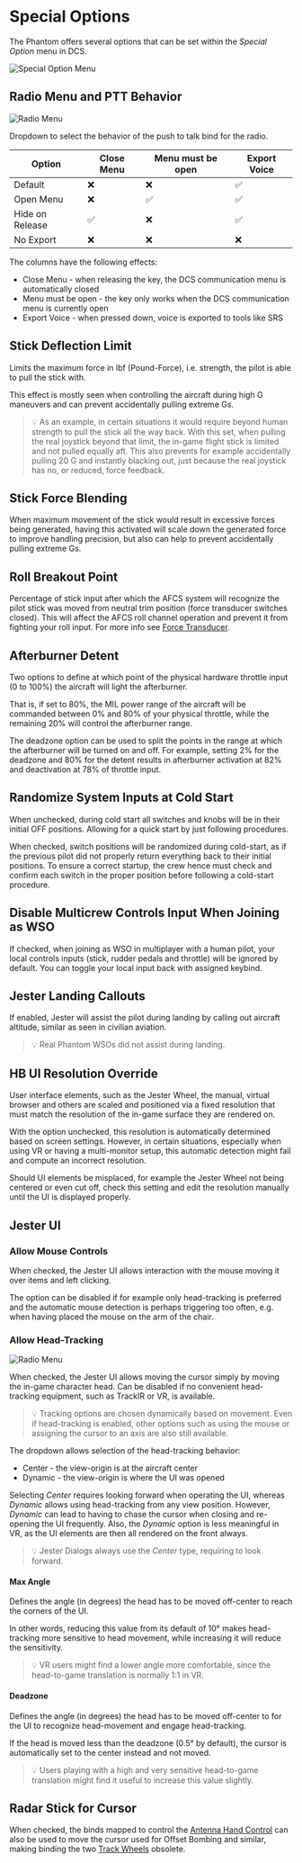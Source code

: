 # Special Options

The Phantom offers several options that can be set within the _Special Option_
menu in DCS.

![Special Option Menu](../img/special_options.jpg)

## Radio Menu and PTT Behavior

![Radio Menu](../img/special_options_radio_menu.jpg)

Dropdown to select the behavior of the push to talk bind for the radio.

| Option          | Close Menu | Menu must be open | Export Voice |
| --------------- | ---------- | ----------------- | ------------ |
| Default         | ❌         | ❌                | ✅           |
| Open Menu       | ❌         | ✅                | ✅           |
| Hide on Release | ✅         | ❌                | ✅           |
| No Export       | ❌         | ❌                | ❌           |

The columns have the following effects:

- Close Menu - when releasing the key, the DCS communication menu is
  automatically closed
- Menu must be open - the key only works when the DCS communication menu is
  currently open
- Export Voice - when pressed down, voice is exported to tools like SRS

## Stick Deflection Limit

Limits the maximum force in lbf (Pound-Force), i.e. strength, the pilot is able
to pull the stick with.

This effect is mostly seen when controlling the aircraft during high G maneuvers
and can prevent accidentally pulling extreme Gs.

> 💡 As an example, in certain situations it would require beyond human strength
> to pull the stick all the way back. With this set, when pulling the real
> joystick beyond that limit, the in-game flight stick is limited and not pulled
> equally aft. This also prevents for example accidentally pulling 20 G and
> instantly blacking out, just because the real joystick has no, or reduced,
> force feedback.

## Stick Force Blending

When maximum movement of the stick would result in excessive forces being
generated, having this activated will scale down the generated force to improve
handling precision, but also can help to prevent accidentally pulling extreme
Gs.

## Roll Breakout Point

Percentage of stick input after which the AFCS system will recognize the pilot
stick was moved from neutral trim position (force transducer switches closed).
This will affect the AFCS roll channel operation and prevent it from fighting
your roll input. For more info see
[Force Transducer](../systems/flight_controls_gear/flight_controls.md#force-transducer).

## Afterburner Detent

Two options to define at which point of the physical hardware throttle input (0
to 100%) the aircraft will light the afterburner.

That is, if set to 80%, the MIL power range of the aircraft will be commanded
between 0% and 80% of your physical throttle, while the remaining 20% will
control the afterburner range.

The deadzone option can be used to split the points in the range at which the
afterburner will be turned on and off. For example, setting 2% for the deadzone
and 80% for the detent results in afterburner activation at 82% and deactivation
at 78% of throttle input.

## Randomize System Inputs at Cold Start

When unchecked, during cold start all switches and knobs will be in their
initial OFF positions. Allowing for a quick start by just following procedures.

When checked, switch positions will be randomized during cold-start, as if the
previous pilot did not properly return everything back to their initial
positions. To ensure a correct startup, the crew hence must check and confirm
each switch in the proper position before following a cold-start procedure.

## Disable Multicrew Controls Input When Joining as WSO

If checked, when joining as WSO in multiplayer with a human pilot, your local
controls inputs (stick, rudder pedals and throttle) will be ignored by default.
You can toggle your local input back with assigned keybind.

## Jester Landing Callouts

If enabled, Jester will assist the pilot during landing by calling out aircraft
altitude, similar as seen in civilian aviation.

> 💡 Real Phantom WSOs did not assist during landing.

## HB UI Resolution Override

User interface elements, such as the Jester Wheel, the manual, virtual browser
and others are scaled and positioned via a fixed resolution that must match the
resolution of the in-game surface they are rendered on.

With the option unchecked, this resolution is automatically determined based on
screen settings. However, in certain situations, especially when using VR or
having a multi-monitor setup, this automatic detection might fail and compute an
incorrect resolution.

Should UI elements be misplaced, for example the Jester Wheel not being centered
or even cut off, check this setting and edit the resolution manually until the
UI is displayed properly.

## Jester UI

### Allow Mouse Controls

When checked, the Jester UI allows interaction with the mouse moving it over
items and left clicking.

The option can be disabled if for example only head-tracking is preferred and
the automatic mouse detection is perhaps triggering too often, e.g. when having
placed the mouse on the arm of the chair.

### Allow Head-Tracking

![Radio Menu](../img/special_options_jester_ui_head_tracking.jpg)

When checked, the Jester UI allows moving the cursor simply by moving the
in-game character head. Can be disabled if no convenient head-tracking
equipment, such as TrackIR or VR, is available.

> 💡 Tracking options are chosen dynamically based on movement. Even if
> head-tracking is enabled, other options such as using the mouse or assigning
> the cursor to an axis are also still available.

The dropdown allows selection of the head-tracking behavior:

- Center - the view-origin is at the aircraft center
- Dynamic - the view-origin is where the UI was opened

Selecting _Center_ requires looking forward when operating the UI, whereas
_Dynamic_ allows using head-tracking from any view position. However, _Dynamic_
can lead to having to chase the cursor when closing and re-opening the UI
frequently. Also, the _Dynamic_ option is less meaningful in VR, as the UI
elements are then all rendered on the front always.

> 💡 Jester Dialogs always use the _Center_ type, requiring to look forward.

#### Max Angle

Defines the angle (in degrees) the head has to be moved off-center to reach the
corners of the UI.

In other words, reducing this value from its default of 10° makes head-tracking
more sensitive to head movement, while increasing it will reduce the
sensitivity.

> 💡 VR users might find a lower angle more comfortable, since the head-to-game
> translation is normally 1:1 in VR.

#### Deadzone

Defines the angle (in degrees) the head has to be moved off-center to for the UI
to recognize head-movement and engage head-tracking.

If the head is moved less than the deadzone (0.5° by default), the cursor is
automatically set to the center instead and not moved.

> 💡 Users playing with a high and very sensitive head-to-game translation might
> find it useful to increase this value slightly.

## Radar Stick for Cursor

When checked, the binds mapped to control the
[Antenna Hand Control](../cockpit/wso/right_console/front_section.md#antenna-hand-control)
can also be used to move the cursor used for Offset Bombing and similar, making
binding the two
[Track Wheels](../cockpit/wso/right_console/center_section.md#along-track-wheel)
obsolete.

